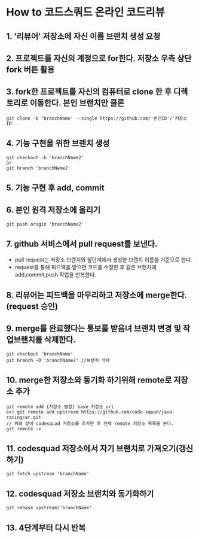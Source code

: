 # How to 코드스쿼드 온라인 코드리뷰

## 1. '리뷰어' 저장소에 자신 이름 브랜치 생성 요청
## 2. 프로젝트를 자신의 계정으로 for한다. 저장소 우측 상단 fork 버튼 활용
## 3. fork한 프로젝트를 자신의 컴퓨터로 clone 한 후 디렉토리로 이동한다. **본인 브랜치만 클론**
~~~
git clone -b 'branchName' --single https://github.com/'본인ID'/'저장소 ID'
~~~
## 4. 기능 구현을 위한 브랜치 생성
~~~
git checkout -b 'branchName2'
or
git branch 'branchName2'
~~~
## 5. 기능 구현 후 add, commit
## 6. 본인 원격 저장소에 올리기
~~~
git push origin 'branchName2'
~~~
## 7. github 서비스에서 pull request를 보낸다.
- pull request는 저장소 브랜치와 앞단계에서 생성한 브랜치 이름을 기준으로 한다.
- request를 통해 피드백을 받으면 코드를 수정한 후 같은 브랜치에 add,commit,push 작업을 반복한다.
## 8. 리뷰어는 피드백을 마무리하고 저장소에 merge한다.(request 승인)
## 9. merge를 완료했다는 통보를 받음녀 브랜치 변경 및 작업브랜치를 삭제한다.
~~~
git checkout 'branchName'
git branch -D 'branchName2' //브랜치 삭제
~~~
## 10. merge한 저장소와 동기화 하기위해 remote로 저장소 추가
~~~
git remote add {저장소_별칭} base_저장소_url
ex) git remote add upstream https://github.com/code-squad/java-racingcar.git
// 위와 같이 codesquad 저장소를 추가한 후 전체 remote 저장소 목록을 본다.
git remote -v
~~~
## 11. codesquad 저장소에서 자기 브랜치로 가져오기(갱신하기)
~~~
git fetch upstream 'branchName'
~~~
## 12. codesquad 저장소 브랜치와 동기화하기
~~~
git rebase upstream/'branchName'
~~~
## 13. 4단계부터 다시 반복
